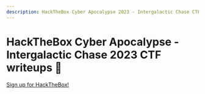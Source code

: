 ```yaml
---
description: HackTheBox Cyber Apocalypse 2023 - Intergalactic Chase CTF writeups 💜
---
```


# HackTheBox Cyber Apocalypse - Intergalactic Chase 2023 CTF writeups 💜

[Sign up for HackTheBox!](https://affiliate.hackthebox.com/cryptocat-htb)
